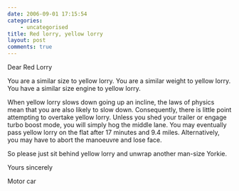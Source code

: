 ```yaml
---
date: 2006-09-01 17:15:54
categories:
    - uncategorised
title: Red lorry, yellow lorry
layout: post
comments: true
---
```

Dear Red Lorry

You are a similar size to yellow lorry. You are a similar weight to
yellow lorry. You have a similar size engine to yellow lorry.

When yellow lorry slows down going up an incline, the laws of physics
mean that you are also likely to slow down. Consequently, there is
little point attempting to overtake yellow lorry. Unless you shed your
trailer or engage turbo boost mode, you will simply hog the middle lane.
You may eventually pass yellow lorry on the flat after 17 minutes and
9.4 miles. Alternatively, you may have to abort the manoeuvre and lose
face.

So please just sit behind yellow lorry and unwrap another man-size
Yorkie.

Yours sincerely

Motor car
